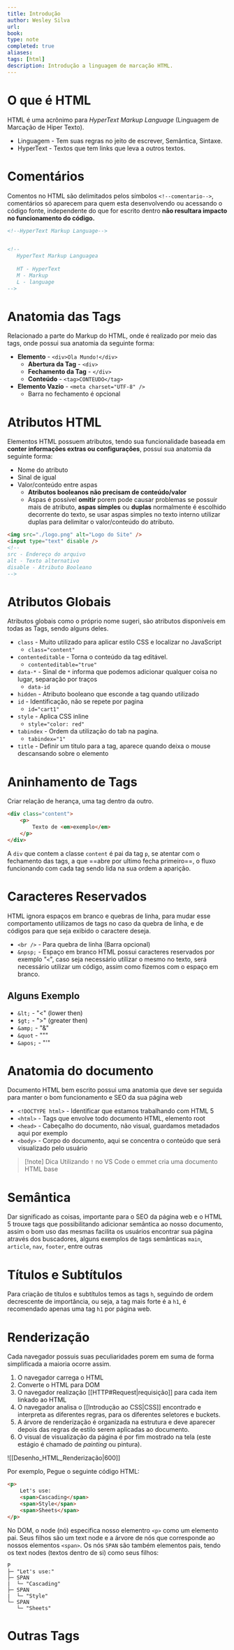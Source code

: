 ```yaml
---
title: Introdução 
author: Wesley Silva
url:
book:
type: note
completed: true
aliases:
tags: [html]
description: Introdução a linguagem de marcação HTML.
---
```

# O que é HTML
HTML é uma acrônimo para *HyperText Markup Language* (Linguagem de Marcação de Hiper Texto).
- Linguagem - Tem suas regras no jeito de escrever, Semântica, Sintaxe.
- HyperText - Textos que tem links que leva a outros textos.


# Comentários
Comentos no HTML são delimitados pelos símbolos `<!--comentario-->`, comentários só aparecem para quem esta desenvolvendo ou acessando o código fonte, independente do que for escrito dentro **não resultara impacto no funcionamento do código.** 
```html
<!--HyperText Markup Language-->


<!--
   HyperText Markup Languagea
   
   HT - HyperText
   M - Markup
   L - language
-->
```

# Anatomia das Tags
Relacionado a parte do Markup do HTML, onde é realizado por meio das tags, onde possui sua anatomia da seguinte forma:
- **Elemento** - `<div>Ola Mundo!</div>`
	- **Abertura da Tag** - `<div>`
	- **Fechamento da Tag** - `</div>`
	- **Conteúdo** - `<tag>CONTEUDO</tag>`
- **Elemento Vazio** - `<meta charset="UTF-8" />`
	- Barra no fechamento  é opcional
	
# Atributos HTML
Elementos HTML possuem atributos, tendo sua funcionalidade baseada em **conter informações extras ou configurações**, possui sua anatomia da seguinte forma:
- Nome do atributo
- Sinal de igual
- Valor/conteúdo entre aspas
	- **Atributos booleanos não precisam de conteúdo/valor**
	- Aspas é possível **omitir** porem pode causar problemas se possuir mais de atributo, **aspas simples** ou **duplas** normalmente é escolhido decorrente do texto, se usar aspas simples no texto interno utilizar duplas para delimitar o valor/conteúdo do atributo.
```html
<img src="./logo.png" alt="Logo do Site" />
<input type="text" disable />
<!--
src - Endereço do arquivo
alt - Texto alternativo
disable - Atributo Booleano
-->
```

# Atributos Globais
Atributos globais como o próprio nome sugeri, são atributos disponíveis em todas as Tags, sendo alguns deles.
- `class` - Muito utilizado para aplicar estilo CSS e localizar no JavaScript
	- `class="content"`
- `contenteditable` - Torna o conteúdo da tag editável.
	- `contenteditable="true"`
- `data-*` - Sinal de `*` informa que podemos adicionar qualquer coisa no lugar, separação por traços
	- `data-id`
- `hidden` - Atributo booleano que esconde a tag quando utilizado
- `id` - Identificação, não se repete por pagina
	- `id="cart1"`
- `style` - Aplica CSS inline
	- `style="color: red"`
- `tabindex` - Ordem da utilização do tab na pagina.
	- `tabindex="1"`
- `title` - Definir um titulo para a tag, aparece quando deixa o mouse descansando sobre o elemento

# Aninhamento de Tags
Criar relação de herança, uma tag dentro da outro.

```html
<div class="content">
	<p>
		Texto de <em>exemplo</em>
	</p>
</div>
```

A `div` que contem a classe `content` é pai da tag `p`, se atentar com o fechamento das tags, a que ==abre por ultimo fecha primeiro==, o fluxo funcionando com cada tag sendo lida na sua ordem a aparição.

# Caracteres Reservados
HTML ignora espaços em branco e quebras de linha, para mudar esse comportamento utilizamos de tags no caso da quebra de linha, e de códigos para que seja exibido o caractere deseja.
- `<br />` - Para quebra de linha (Barra opcional)
- `&npsp;` - Espaço em branco
HTML possui caracteres reservados por exemplo "`<`", caso seja necessário utilizar o mesmo no texto, será necessário utilizar um código, assim como fizemos com o espaço em branco.

## Alguns Exemplo
- `&lt;` - "<" (lower then)
- `$gt;` - ">" (greater then)
- `&amp;` - "&"
- `&quot` - """
- `&apos;` - "'"

# Anatomia do documento
Documento HTML bem escrito possui uma anatomia que deve ser seguida para manter o bom funcionamento e SEO da sua página web
- `<!DOCTYPE html>` - Identificar que estamos trabalhando com HTML 5
- `<html>` - Tags que envolve todo documento HTML, elemento root
- `<head>` - Cabeçalho do documento, não visual, guardamos metadados aqui por exemplo
- `<body>` - Corpo do documento, aqui se concentra o conteúdo que será visualizado pelo usuário

>[!note] Dica
>Utilizando `!` no VS Code o emmet cria uma documento HTML base

# Semântica
Dar significado as coisas, importante para o SEO da página web e o HTML 5 trouxe tags que possibilitando adicionar semântica ao nosso documento, assim o bom uso das mesmas facilita os usuários encontrar sua página através dos buscadores, alguns exemplos de tags semânticas `main`, `article`, `nav`, `footer`, entre outras

# Títulos e Subtítulos
Para criação de títulos e subtítulos temos as tags `h`, seguindo de ordem decrescente de importância, ou seja, a tag mais forte é a `h1`, é recomendado apenas uma tag `h1` por página web.

# Renderização
Cada navegador possuis suas peculiaridades porem em suma de forma simplificada a maioria ocorre assim.
1. O navegador carrega o HTML
2. Converte o HTML para DOM
3. O navegador realização [[HTTP#Request|requisição]] para cada item linkado ao HTML
4. O navegador analisa o [[Introdução ao CSS|CSS]] encontrado e interpreta as diferentes regras, para os diferentes seletores e buckets.
5. A árvore de renderização é organizada na estrutura e deve aparecer depois das regras de estilo serem aplicadas ao documento.
6. O visual de visualização da página é por fim mostrado na tela (este estágio é chamado de _painting_ ou pintura).

![[Desenho_HTML_Renderização|600]]

Por exemplo, Pegue o seguinte código HTML:

```html
<p>
	Let's use:
	<span>Cascading</span>
	<span>Style</span>
	<span>Sheets</span>
</p>
```

No DOM, o node (nó) especifica nosso elementro `<p>` como um elemento pai. Seus filhos são um text node e a árvore de nós que corresponde ao nossos elementos `<span>`. Os nós `SPAN` são também elementos pais, tendo os text nodes (textos dentro de si) como seus filhos:

```
P
├─ "Let's use:"
├─ SPAN
|  └─ "Cascading"
├─ SPAN
|  └─ "Style"
└─ SPAN
   └─ "Sheets"
```

# Outras Tags 
